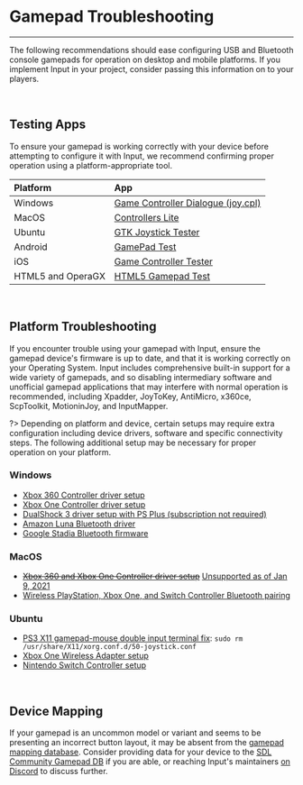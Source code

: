 # Gamepad Troubleshooting

---

The following recommendations should ease configuring USB and Bluetooth console gamepads for operation on desktop and mobile platforms. If you implement Input in your project, consider passing this information on to your players.

&nbsp;

## Testing Apps

To ensure your gamepad is working correctly with your device before attempting to configure it with Input, we recommend confirming proper operation using a platform-appropriate tool.

| Platform           | App  |
|:-------------------|:-----|
| Windows            | [Game Controller Dialogue (joy.cpl)](https://support.microsoft.com/en-ca/help/831361/how-to-troubleshoot-game-controllers-in-microsoft-games#section-2)|
| MacOS              | [Controllers Lite](https://itunes.apple.com/us/app/controllers-lite/id673660806)|
| Ubuntu             | [GTK Joystick Tester](https://installati.one/install-jstest-gtk-ubuntu-20-04/)|
| Android            | [GamePad Test](https://play.google.com/store/apps/details?id=com.zhangyangjing.gamepadtest)|
| iOS                | [Game Controller Tester](https://itunes.apple.com/us/app/game-controller-tester/id859236726)|
| HTML5 and OperaGX  | [HTML5 Gamepad Test](https://greggman.github.io/html5-gamepad-test/)|

&nbsp;

## Platform Troubleshooting

If you encounter trouble using your gamepad with Input, ensure the gamepad device's firmware is up to date, and that it is working correctly on your Operating System. Input includes comprehensive built-in support for a wide variety of gamepads, and so disabling intermediary software and unofficial gamepad applications that may interfere with normal operation is recommended, including Xpadder, JoyToKey, AntiMicro, x360ce, ScpToolkit, MotioninJoy, and InputMapper. 

?> Depending on platform and device, certain setups may require extra configuration including device drivers, software and specific connectivity steps. The following additional setup may be necessary for proper operation on your platform.

### Windows
- [Xbox 360 Controller driver setup](https://support.xbox.com/help/xbox-360/xbox-on-windows/accessories/xbox-controller-for-windows-setup)
- [Xbox One Controller driver setup](https://support.xbox.com/help/hardware-network/controller/connect-xbox-wireless-controller-to-pc)
- [DualShock 3 driver setup with PS Plus (subscription not required)](https://www.playstation.com/en-ca/support/subscriptions/ps-plus-pc/)
- [Amazon Luna Bluetooth driver](https://www.amazon.com/gp/help/customer/display.html?nodeId=GZCT4CTFHXLHEB9T)
- [Google Stadia Bluetooth firmware](https://stadia.google.com/controller/)

### MacOS
- ~~[Xbox 360 and Xbox One Controller driver setup](https://github.com/360Controller/360Controller/releases)~~ [Unsupported as of Jan 9, 2021](https://github.com/360Controller/360Controller/issues/1139)
- [Wireless PlayStation, Xbox One, and Switch Controller Bluetooth pairing](https://support.apple.com/en-us/HT210414#mac)

### Ubuntu
- [PS3 X11 gamepad-mouse double input terminal fix](https://ubuntuforums.org/showthread.php?t=1489328): `sudo rm /usr/share/X11/xorg.conf.d/50-joystick.conf`
- [Xbox One Wireless Adapter setup](https://medusalix.github.io/xow/)
- [Nintendo Switch Controller setup](https://github.com/nicman23/dkms-hid-nintendo)

&nbsp;

## Device Mapping

If your gamepad is an uncommon model or variant and seems to be presenting an incorrect button layout, it may be absent from the [gamepad mapping database](Controller-Mapping). Consider providing data for your device to the [SDL Community Gamepad DB](https://github.com/gabomdq/SDL_GameControllerDB) if you are able, or reaching Input's maintainers [on Discord](https://discord.gg/8krYCqr) to discuss further.

